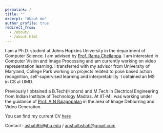 ```yaml
---
permalink: /
title: ""
excerpt: "About me"
author_profile: true
redirect_from: 
  - /about/
  - /about.html
---
```


I am a Ph.D. student at Johns Hopkins University in the department of Computer Science. I am advised by [Prof. Rama Chellappa](http://users.umiacs.umd.edu/~rama/). I am interested in Computer Vision and Image Processing and am currently working on video representation learning. I transferred with my advisor from University of Maryland, College Park working on projects related to pose based action recognition, self-supervised learning and interpretability. I obtained an MS in CS at UMD.

Previously I obtained a B.Tech(Honors) and M.Tech in Electrical Engineering from Indian Institute of Technology Madras. At IIT-M I was working under the guidance of [Prof. A.N Rajagopalan](http://www.ee.iitm.ac.in/ipcvlab) in the area of Image Deblurring and Video Generation.

You can find my current CV [here](https://anshulbshah.github.io/files/AnshulCV.pdf)

Contact : ashah95@jhu.edu / anshulbshah@gmail.com

